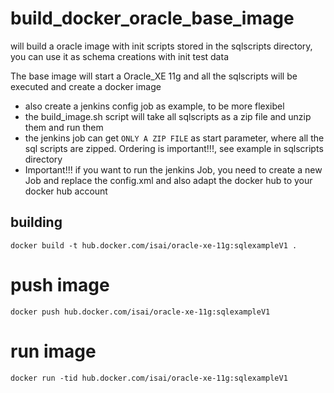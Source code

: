 # build_docker_oracle_base_image
will build a oracle image with init scripts stored in the sqlscripts directory, you can use it as schema creations with init test data

The base image will start a Oracle_XE 11g and all the sqlscripts will be executed and create a docker image

- also create a jenkins config job as example, to be more flexibel
- the build_image.sh script will take all sqlscripts as a zip file and unzip them and run them
- the jenkins job can get `ONLY A ZIP FILE` as start parameter, where all the sql scripts are zipped. Ordering is important!!!, see example in sqlscripts directory
- Important!!! if you want to run the jenkins Job, you need to create a new Job and replace the config.xml and also adapt the docker hub to your docker hub account 

## building
 `docker build -t hub.docker.com/isai/oracle-xe-11g:sqlexampleV1 .`
# push image
 `docker push hub.docker.com/isai/oracle-xe-11g:sqlexampleV1`
# run image
 `docker run -tid hub.docker.com/isai/oracle-xe-11g:sqlexampleV1`
